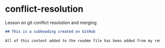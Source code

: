 # conflict-resolution
Lesson on git conflict resolution and merging

  ```md
  ## This is a subheading created on GitHub
​
  All of this content added to the readme file has been added from my remote GitHub repository.
  ```
